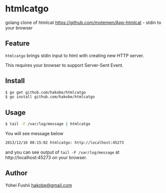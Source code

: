 # htmlcatgo

golang clone of htmlcat https://github.com/motemen/App-htmlcat - stdin to your browser

## Feature

`htmlcatgo` brings stdin input to html with creating new HTTP server.

This requires your browser to support Server-Sent Event.

## Install

```sh
$ go get github.com/hakobe/htmlcatgo
$ go install github.com/hakobe/htmlcatgo
```

## Usage

```sh
$ tail -F /var/log/message | htmlcatgo
```

You will see message below

```sh
2013/12/16 08:15:02 htmlcatgo: http://localhost:45273
```

and you can see output of `tail -F /var/log/message` at http://localhost:45273 on your browser.

## Author

Yohei Fushii <hakobe@gmail.com>
